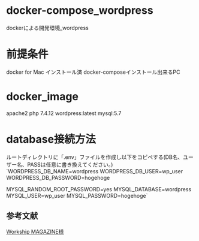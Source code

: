 # docker-compose_wordpress
dockerによる開発環境_wordpress

# 前提条件
docker for Mac インストール済
docker-composeインストール出来るPC

# docker_image
apache2
php 7.4.12
wordpress:latest
mysql:5.7

# database接続方法
ルートディレクトリに「.env」ファイルを作成し以下をコピペする(DB名、ユーザー名、PASSは任意に書き換えてください。)
`WORDPRESS_DB_NAME=wordpress
WORDPRESS_DB_USER=wp_user
WORDPRESS_DB_PASSWORD=hogehoge

MYSQL_RANDOM_ROOT_PASSWORD=yes
MYSQL_DATABASE=wordpress
MYSQL_USER=wp_user
MYSQL_PASSWORD=hogehoge`

## 参考文献
[Workship MAGAZINE様](https://goworkship.com/magazine/wordpress-docker/)
